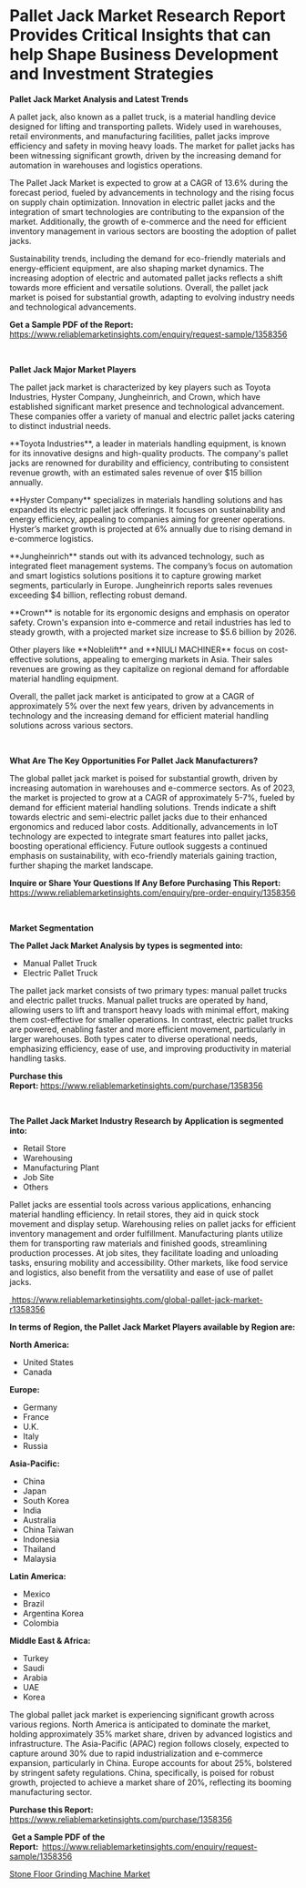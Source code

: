 <p><h1>Pallet Jack Market Research Report Provides Critical Insights that can help Shape Business Development and Investment Strategies</h1></p><p><strong>Pallet Jack Market Analysis and Latest Trends</strong></p>
<p><p>A pallet jack, also known as a pallet truck, is a material handling device designed for lifting and transporting pallets. Widely used in warehouses, retail environments, and manufacturing facilities, pallet jacks improve efficiency and safety in moving heavy loads. The market for pallet jacks has been witnessing significant growth, driven by the increasing demand for automation in warehouses and logistics operations. </p><p>The Pallet Jack Market is expected to grow at a CAGR of 13.6% during the forecast period, fueled by advancements in technology and the rising focus on supply chain optimization. Innovation in electric pallet jacks and the integration of smart technologies are contributing to the expansion of the market. Additionally, the growth of e-commerce and the need for efficient inventory management in various sectors are boosting the adoption of pallet jacks. </p><p>Sustainability trends, including the demand for eco-friendly materials and energy-efficient equipment, are also shaping market dynamics. The increasing adoption of electric and automated pallet jacks reflects a shift towards more efficient and versatile solutions. Overall, the pallet jack market is poised for substantial growth, adapting to evolving industry needs and technological advancements.</p></p>
<p><strong>Get a Sample PDF of the Report:&nbsp;</strong> <a href="https://www.reliablemarketinsights.com/enquiry/request-sample/1358356?utm_campaign=2280&utm_medium=2&utm_source=Github&utm_content=ia&utm_term=08042025&utm_id=pallet-jack">https://www.reliablemarketinsights.com/enquiry/request-sample/1358356</a></p>
<p>&nbsp;</p>
<p><strong>Pallet Jack Major Market Players</strong></p>
<p><p>The pallet jack market is characterized by key players such as Toyota Industries, Hyster Company, Jungheinrich, and Crown, which have established significant market presence and technological advancement. These companies offer a variety of manual and electric pallet jacks catering to distinct industrial needs.</p><p>**Toyota Industries**, a leader in materials handling equipment, is known for its innovative designs and high-quality products. The company's pallet jacks are renowned for durability and efficiency, contributing to consistent revenue growth, with an estimated sales revenue of over $15 billion annually.</p><p>**Hyster Company** specializes in materials handling solutions and has expanded its electric pallet jack offerings. It focuses on sustainability and energy efficiency, appealing to companies aiming for greener operations. Hyster’s market growth is projected at 6% annually due to rising demand in e-commerce logistics.</p><p>**Jungheinrich** stands out with its advanced technology, such as integrated fleet management systems. The company’s focus on automation and smart logistics solutions positions it to capture growing market segments, particularly in Europe. Jungheinrich reports sales revenues exceeding $4 billion, reflecting robust demand.</p><p>**Crown** is notable for its ergonomic designs and emphasis on operator safety. Crown's expansion into e-commerce and retail industries has led to steady growth, with a projected market size increase to $5.6 billion by 2026.</p><p>Other players like **Noblelift** and **NIULI MACHINER** focus on cost-effective solutions, appealing to emerging markets in Asia. Their sales revenues are growing as they capitalize on regional demand for affordable material handling equipment.</p><p>Overall, the pallet jack market is anticipated to grow at a CAGR of approximately 5% over the next few years, driven by advancements in technology and the increasing demand for efficient material handling solutions across various sectors.</p></p>
<p>&nbsp;</p>
<p><strong>What Are The Key Opportunities For Pallet Jack Manufacturers?</strong></p>
<p><p>The global pallet jack market is poised for substantial growth, driven by increasing automation in warehouses and e-commerce sectors. As of 2023, the market is projected to grow at a CAGR of approximately 5-7%, fueled by demand for efficient material handling solutions. Trends indicate a shift towards electric and semi-electric pallet jacks due to their enhanced ergonomics and reduced labor costs. Additionally, advancements in IoT technology are expected to integrate smart features into pallet jacks, boosting operational efficiency. Future outlook suggests a continued emphasis on sustainability, with eco-friendly materials gaining traction, further shaping the market landscape.</p></p>
<p><strong>Inquire or Share Your Questions If Any Before Purchasing This Report:</strong> <a href="https://www.reliablemarketinsights.com/enquiry/pre-order-enquiry/1358356?utm_campaign=2280&utm_medium=2&utm_source=Github&utm_content=ia&utm_term=08042025&utm_id=pallet-jack">https://www.reliablemarketinsights.com/enquiry/pre-order-enquiry/1358356</a></p>
<p>&nbsp;</p>
<p><strong>Market Segmentation</strong></p>
<p><strong>The Pallet Jack Market Analysis by types is segmented into:</strong></p>
<p><ul><li>Manual Pallet Truck</li><li>Electric Pallet Truck</li></ul></p>
<p><p>The pallet jack market consists of two primary types: manual pallet trucks and electric pallet trucks. Manual pallet trucks are operated by hand, allowing users to lift and transport heavy loads with minimal effort, making them cost-effective for smaller operations. In contrast, electric pallet trucks are powered, enabling faster and more efficient movement, particularly in larger warehouses. Both types cater to diverse operational needs, emphasizing efficiency, ease of use, and improving productivity in material handling tasks.</p></p>
<p><strong>Purchase this Report:&nbsp;</strong><a href="https://www.reliablemarketinsights.com/purchase/1358356?utm_campaign=2280&utm_medium=2&utm_source=Github&utm_content=ia&utm_term=08042025&utm_id=pallet-jack">https://www.reliablemarketinsights.com/purchase/1358356</a></p>
<p>&nbsp;</p>
<p><strong>The Pallet Jack Market Industry Research by Application is segmented into:</strong></p>
<p><ul><li>Retail Store</li><li>Warehousing</li><li>Manufacturing Plant</li><li>Job Site</li><li>Others</li></ul></p>
<p><p>Pallet jacks are essential tools across various applications, enhancing material handling efficiency. In retail stores, they aid in quick stock movement and display setup. Warehousing relies on pallet jacks for efficient inventory management and order fulfillment. Manufacturing plants utilize them for transporting raw materials and finished goods, streamlining production processes. At job sites, they facilitate loading and unloading tasks, ensuring mobility and accessibility. Other markets, like food service and logistics, also benefit from the versatility and ease of use of pallet jacks.</p></p>
<p><a href="https://www.reliablemarketinsights.com/global-pallet-jack-market-r1358356?utm_campaign=2280&utm_medium=2&utm_source=Github&utm_content=ia&utm_term=08042025&utm_id=pallet-jack">&nbsp;https://www.reliablemarketinsights.com/global-pallet-jack-market-r1358356</a></p>
<p><strong>In terms of Region, the Pallet Jack Market Players available by Region are:</strong></p>
<p>
    <p> <strong> North America: </strong>
        <ul>
            <li>United States</li>
            <li>Canada</li>
        </ul>
        </p> 
    <p> <strong> Europe: </strong>
        <ul>
            <li>Germany</li>
            <li>France</li>
            <li>U.K.</li>
            <li>Italy</li>
            <li>Russia</li>
        </ul>
        </p> 
    <p> <strong> Asia-Pacific: </strong>
        <ul>
            <li>China</li>
            <li>Japan</li>
            <li>South Korea</li>
            <li>India</li>
            <li>Australia</li>
            <li>China Taiwan</li>
            <li>Indonesia</li>
            <li>Thailand</li>
            <li>Malaysia</li>
        </ul>
        </p> 
    <p> <strong> Latin America: </strong>
        <ul>
            <li>Mexico</li>
            <li>Brazil</li>
            <li>Argentina Korea</li>
            <li>Colombia</li>
        </ul>
        </p> 
    <p> <strong> Middle East & Africa: </strong>
        <ul>
            <li>Turkey</li>
            <li>Saudi</li>
            <li>Arabia</li>
            <li>UAE</li>
            <li>Korea</li>
        </ul>
    </p>
    </p>
<p><p>The global pallet jack market is experiencing significant growth across various regions. North America is anticipated to dominate the market, holding approximately 35% market share, driven by advanced logistics and infrastructure. The Asia-Pacific (APAC) region follows closely, expected to capture around 30% due to rapid industrialization and e-commerce expansion, particularly in China. Europe accounts for about 25%, bolstered by stringent safety regulations. China, specifically, is poised for robust growth, projected to achieve a market share of 20%, reflecting its booming manufacturing sector.</p></p>
<p><strong>Purchase this Report: </strong><a href="https://www.reliablemarketinsights.com/purchase/1358356?utm_campaign=2280&utm_medium=2&utm_source=Github&utm_content=ia&utm_term=08042025&utm_id=pallet-jack">https://www.reliablemarketinsights.com/purchase/1358356</a></p>
<p>&nbsp;<strong>Get a Sample PDF of the Report:&nbsp;&nbsp;</strong><a href="https://www.reliablemarketinsights.com/enquiry/request-sample/1358356?utm_campaign=2280&utm_medium=2&utm_source=Github&utm_content=ia&utm_term=08042025&utm_id=pallet-jack">https://www.reliablemarketinsights.com/enquiry/request-sample/1358356</a></p>
<p><strong></strong></p>
<p><p><a href="https://github.com/NargisHussain75/Market-Research-Report-List-2/blob/main/stone-floor-grinding-machine-market.md?utm_campaign=2280&utm_medium=2&utm_source=Github&utm_content=ia&utm_term=08042025&utm_id=pallet-jack">Stone Floor Grinding Machine Market</a></p></p>